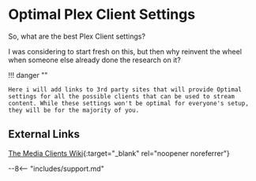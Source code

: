# Optimal Plex Client Settings

So, what are the best Plex Client settings?

I was considering to start fresh on this, but then why reinvent the wheel when someone else already done the research on it?

!!! danger ""

    Here i will add links to 3rd party sites that will provide Optimal settings for all the possible clients that can be used to stream content. While these settings won't be optimal for everyone's setup, they will be for the majority of you.

## External Links

[The Media Clients Wiki](https://mediaclients.wiki/Plex){:target="\_blank" rel="noopener noreferrer"}

--8<-- "includes/support.md"
